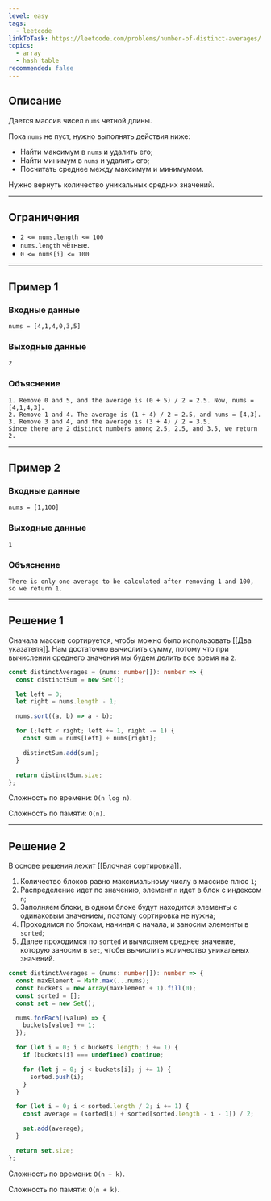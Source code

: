 ```yaml
---
level: easy
tags:
  - leetcode
linkToTask: https://leetcode.com/problems/number-of-distinct-averages/
topics:
  - array
  - hash table
recommended: false
---
```

## Описание

Дается массив чисел `nums` четной длины.

Пока `nums` не пуст, нужно выполнять действия ниже:

- Найти максимум в `nums` и удалить его;
- Найти минимум в `nums` и удалить его;
- Посчитать среднее между максимум и минимумом.

Нужно вернуть количество уникальных средних значений.

---
## Ограничения

- `2 <= nums.length <= 100`
- `nums.length` чётные.
- `0 <= nums[i] <= 100`

---
## Пример 1

### Входные данные

```
nums = [4,1,4,0,3,5]
```
### Выходные данные

```
2
```
### Объяснение

```
1. Remove 0 and 5, and the average is (0 + 5) / 2 = 2.5. Now, nums = [4,1,4,3].
2. Remove 1 and 4. The average is (1 + 4) / 2 = 2.5, and nums = [4,3].
3. Remove 3 and 4, and the average is (3 + 4) / 2 = 3.5.
Since there are 2 distinct numbers among 2.5, 2.5, and 3.5, we return 2.
```

---
## Пример 2

### Входные данные

```
nums = [1,100]
```
### Выходные данные

```
1
```
### Объяснение

```
There is only one average to be calculated after removing 1 and 100, so we return 1.
```

---
## Решение 1

Сначала массив сортируется, чтобы можно было использовать [[Два указателя]]. Нам достаточно вычислить сумму, потому что при вычислении среднего значения мы будем делить все время на `2`.

```typescript
const distinctAverages = (nums: number[]): number => {
  const distinctSum = new Set();

  let left = 0;
  let right = nums.length - 1;

  nums.sort((a, b) => a - b);

  for (;left < right; left += 1, right -= 1) {
    const sum = nums[left] + nums[right];

    distinctSum.add(sum);
  }

  return distinctSum.size;
};
```

Сложность по времени: `O(n log n)`.

Сложность по памяти: `O(n)`.

---
## Решение 2

В основе решения лежит [[Блочная сортировка]].

1. Количество блоков равно максимальному числу в массиве плюс `1`;
2. Распределение идет по значению, элемент `n` идет в блок с индексом `n`;
3. Заполняем блоки, в одном блоке будут находится элементы с одинаковым значением, поэтому сортировка не нужна;
4. Проходимся по блокам, начиная с начала, и заносим элементы в `sorted`;
5. Далее проходимся по `sorted` и вычисляем среднее значение, которую заносим в `set`, чтобы вычислить количество уникальных значений.

```typescript
const distinctAverages = (nums: number[]): number => {
  const maxElement = Math.max(...nums);
  const buckets = new Array(maxElement + 1).fill(0);
  const sorted = [];
  const set = new Set();

  nums.forEach((value) => {
    buckets[value] += 1;
  });

  for (let i = 0; i < buckets.length; i += 1) {
    if (buckets[i] === undefined) continue;

    for (let j = 0; j < buckets[i]; j += 1) {
      sorted.push(i);
    }
  }

  for (let i = 0; i < sorted.length / 2; i += 1) {
    const average = (sorted[i] + sorted[sorted.length - i - 1]) / 2;

    set.add(average);
  }

  return set.size;
};
```

Сложность по времени: `O(n + k)`.

Сложность по памяти: `O(n + k)`.